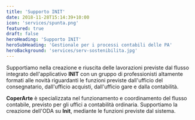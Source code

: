 ```yaml
---
title: 'Supporto INIT'
date: 2018-11-28T15:14:39+10:00
icon: 'services/spunta.png'
featured: true
draft: false
heroHeading: 'Supporto INIT'
heroSubHeading: 'Gestionale per i processi contabili delle PA'
heroBackground: 'services/serv-sostenibilita.jpg'
---
```


Supportiamo nella creazione e riuscita delle lavorazioni previste
dal flusso integrato dell'applicativo **INIT** con un gruppo di
professionisti altamente formati alle novità riguardanti le funzioni
previste dall'ufficio del consegnatario, dall'ufficio acquisti,
dall'ufficio gare e dalla contabilità.

**CoperArte** è specializzata nel funzionamento e
coordinamento del flusso contabile, previsto per gli uffici
a contabilità ordinaria. Supportiamo la creazione dell'ODA su **Init**,
 mediante le funzioni previste dal sistema.
